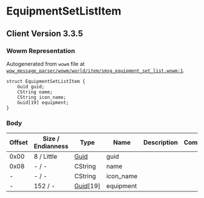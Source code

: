 # EquipmentSetListItem

## Client Version 3.3.5

### Wowm Representation

Autogenerated from `wowm` file at [`wow_message_parser/wowm/world/item/smsg_equipment_set_list.wowm:1`](https://github.com/gtker/wow_messages/tree/main/wow_message_parser/wowm/world/item/smsg_equipment_set_list.wowm#L1).
```rust,ignore
struct EquipmentSetListItem {
    Guid guid;
    CString name;
    CString icon_name;
    Guid[19] equipment;
}
```
### Body

| Offset | Size / Endianness | Type | Name | Description | Comment |
| ------ | ----------------- | ---- | ---- | ----------- | ------- |
| 0x00 | 8 / Little | [Guid](../spec/packed-guid.md) | guid |  |  |
| 0x08 | - / - | CString | name |  |  |
| - | - / - | CString | icon_name |  |  |
| - | 152 / - | [Guid](../spec/packed-guid.md)[19] | equipment |  |  |

